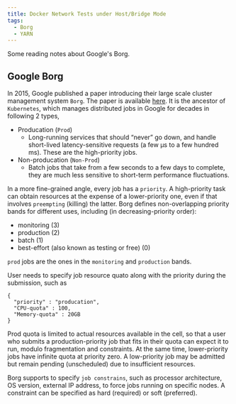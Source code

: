 ```yaml
---
title: Docker Network Tests under Host/Bridge Mode
tags:
  - Borg
  - YARN
---
```


Some reading notes about Google's Borg.

<!--more-->

## Google Borg

In 2015, Google published a paper introducing their large scale cluster management system `Borg`. The paper is available [here](https://research.google.com/pubs/archive/43438.pdf). It is the ancestor of `Kubernetes`, which manages distributed jobs in Google for decades in following 2 types,

* Producation (`Prod`)
	* Long-running services that should “never” go down, and handle short-lived latency-sensitive requests (a few μs to a few hundred ms). These are the high-priority jobs.
* Non-producation (`Non-Prod`)
	* Batch jobs that take from a few seconds to a few days to complete, they are much less sensitive to short-term performance fluctuations.

In a more fine-grained angle, every job has a `priority`. A high-priority task can obtain resources at the expense of a lower-priority one, even if that involves `preempting` (killing) the latter. Borg defines non-overlapping priority bands for different uses, including (in decreasing-priority order):

* monitoring (3)
* production (2)
* batch (1)
* best-effort (also known as testing or free) (0)

`prod` jobs are the ones in the `monitoring` and `production` bands.

User needs to specify job resource quato along with the priority during the submission, such as

	{
	  "priority" : "producation",
	  "CPU-quota" : 100,
	  "Memory-quota" : 20GB
	}

Prod quota is limited to actual resources available in the cell, so that a user who submits a production-priority job that fits in their quota can expect it to run, modulo fragmentation and constraints. At the same time, lower-priority jobs have infinite quota at priority zero. A low-priority job may be admitted but remain pending (unscheduled) due to insufficient resources.

Borg supports to specify `job constrains`, such as processor architecture, OS version, external IP address, to force jobs running on specific nodes. A constraint can be specified as hard (required) or soft (preferred).
